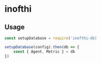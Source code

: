 # inofthi

## Usage

``` js
const setupDatabase = require('inofthi-db)

setupDatabase(config).then(db => {
    const { Agent, Metric } = db
})

```